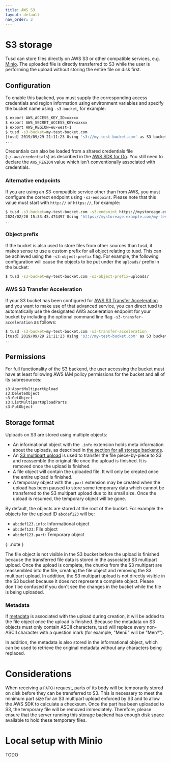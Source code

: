 ```yaml
---
title: AWS S3
layout: default
nav_order: 3
---
```


# S3 storage

Tusd can store files directly on AWS S3 or other compatible services, e.g. [Minio](https://min.io/). The uploaded file is directly transferred to S3 while the user is performing the upload without storing the entire file on disk first.

## Configuration

To enable this backend, you must supply the corresponding access credentials and region information using environment variables and specify the bucket name using `-s3-bucket`, for example:

```bash
$ export AWS_ACCESS_KEY_ID=xxxxx
$ export AWS_SECRET_ACCESS_KEY=xxxxx
$ export AWS_REGION=eu-west-1
$ tusd -s3-bucket=my-test-bucket.com
[tusd] 2019/09/29 21:11:23 Using 's3://my-test-bucket.com' as S3 bucket for storage.
...
```

Credentials can also be loaded from a shared credentials file (`~/.aws/credentials`) as described in the [AWS SDK for Go](https://github.com/aws/aws-sdk-go#configuring-credentials). You still need to declare the `AWS_REGION` value which isn't conventionally associated with credentials.

### Alternative endpoints

If you are using an S3-compatible service other than from AWS, you must configure the correct endpoint using `-s3-endpoint`. Please note that this value must start with `http://` or `https://`, for example:

```bash
$ tusd -s3-bucket=my-test-bucket.com -s3-endpoint https://mystoreage.example.com
2024/02/20 15:33:45.474497 Using 'https://mystoreage.example.com/my-test-bucket.com' as S3 endpoint and bucket for storage.
...
```

### Object prefix

If the bucket is also used to store files from other sources than tusd, it makes sense to use a custom prefix for all object relating to tusd. This can be achieved using the `-s3-object-prefix` flag. For example, the following configuration will cause the objects to be put under the `uploads/` prefix in the bucket:

```bash
$ tusd -s3-bucket=my-test-bucket.com -s3-object-prefix=uploads/
```

### AWS S3 Transfer Acceleration

If your S3 bucket has been configured for [AWS S3 Transfer Acceleration](https://aws.amazon.com/s3/transfer-acceleration/) and you want to make use of that advanced service, you can direct tusd to automatically use the designated AWS acceleration endpoint for your bucket by including the optional
command line flag `-s3-transfer-acceleration` as follows:

```bash
$ tusd -s3-bucket=my-test-bucket.com -s3-transfer-acceleration
[tusd] 2019/09/29 21:11:23 Using 's3://my-test-bucket.com' as S3 bucket for storage with AWS S3 Transfer Acceleration enabled.
...
```

## Permissions

For full functionality of the S3 backend, the user accessing the bucket must have at least following AWS IAM policy permissions for the bucket and all of its subresources:

```
s3:AbortMultipartUpload
s3:DeleteObject
s3:GetObject
s3:ListMultipartUploadParts
s3:PutObject
```

## Storage format

Uploads on S3 are stored using multiple objects:

- An informational object with the `.info` extension holds meta information about the uploads, as described in [the section for all storage backends](/storage_backends/overview/#storage-format).
- An [S3 multipart upload](https://docs.aws.amazon.com/AmazonS3/latest/userguide/mpuoverview.html) is used to transfer the file piece-by-piece to S3 and reassemble the original file once the upload is finished. It is removed once the upload is finished.
- A file object will contain the uploaded file. It will only be created once the entire upload is finished. 
- A temporary object with the `.part` extension may be created when the upload has been paused to store some temporary data which cannot be transferred to the S3 multipart upload due to its small size. Once the upload is resumed, the temporary object will be gone.

By default, the objects are stored at the root of the bucket. For example the objects for the upload ID `abcdef123` will be:

- `abcdef123.info`: Informational object
- `abcdef123`: File object
- `abcdef123.part`: Temporary object

{: .note }

The file object is not visible in the S3 bucket before the upload is finished because the transferred file data is stored in the associated S3 multipart upload. Once the upload is complete, the chunks from the S3 multipart are reassembled into the file, creating the file object and removing the S3 multipart upload. In addition, the S3 multipart upload is not directly visible in the S3 bucket because it does not represent a complete object. Please don't be confused if you don't see the changes in the bucket while the file is being uploaded.

### Metadata

If [metadata](https://tus.io/protocols/resumable-upload#upload-metadata) is associated with the upload during creation, it will be added to the file object once the upload is finished. Because the metadata on S3 objects must only contain ASCII characters, tusd will replace every non-ASCII character
with a question mark (for example, "Menü" will be "Men?").

In addition, the metadata is also stored in the informational object, which can be used to retrieve the original metadata without any characters being replaced.

# Considerations

When receiving a `PATCH` request, parts of its body will be temporarily stored on disk before they can be transferred to S3. This is necessary to meet the minimum part size for an S3 multipart upload enforced by S3 and to allow the AWS SDK to calculate a checksum. Once the part has been uploaded to S3, the temporary file will be removed immediately. Therefore, please ensure that the server running this storage backend has enough disk space available to hold these temporary files.

# Local setup with Minio

TODO